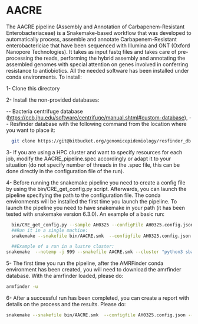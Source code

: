 # AACRE
The AACRE pipeline (Assembly and Annotation of Carbapenem-Resistant Enterobacteriaceae) is a Snakemake-based workflow that was developed to automatically process, assemble and annotate Carbapenem-Resistant enterobactericiae that have been sequenced with Illumina and ONT (Oxford Nanopore Technologies). It takes as input fastq files and takes care of pre-processing the reads, performing the hybrid assembly and annotating the assembled genomes with special attention on genes involved in conferring resistance to antiobiotics. 
All the needed software has been installed under conda environments. To install:

1- Clone this directory

2- Install the non-provided databases:

-- Bacteria centrifuge database (https://ccb.jhu.edu/software/centrifuge/manual.shtml#custom-database),
-- Resfinder database with the following command from the location where you want to place it:
```bash
  git clone https://git@bitbucket.org/genomicepidemiology/resfinder_db.git db_resfinder
```

3- If you are using a HPC cluster and want to specify resources for each job, modify the AACRE_pipeline.spec accordingly or adapt it to your situation (do not specify number of threads in the .spec file, this can be done directly in the configuration file of the run).

4- Before running the snakemake pipeline you need to create a config file by using the bin/CRE_get_config.py script. Afterwards, you can launch the pipeline specifying the path to the configuration file. The conda environments will be installed the first time you launch the pipeline. To launch the pipeline you need to have snakemake in your path (it has been tested with snakemake version 6.3.0). An example of a basic run:
```bash
  bin/CRE_get_config.py --sample AH0325 --configFile AH0325.config.json --illumina-reads directory_with_illumina_reads --ont-reads directory_with_ont_reads --sp "Klebsiella pneumoniae" --resfinder-db path/to/resfinder_db
  ##Run it in a single machine:
  snakemake --snakefile bin/AACRE.smk  --configfile AH0325.config.json --is --use-conda --use-envmodules  -np  ##np means "dry-run" it's useful to first check the commands that will be run, remove the -np when you're sure that you want to run them

  ##Example of a run in a lustre cluster:
snakemake  --notemp -j 999 --snakefile AACRE.smk --cluster "python3 sbatch.py {dependencies}" --configfile AH0325.config.json  --cluster-config AACRE_pipeline.spec --use-conda --use-envmodules --is -np
```

5- The first time you run the pipeline, after the AMRFinder conda environment has been created, you will need to download the amrfinder database. With the amrfinder loaded, please do:
```bash
armfinder -u 
```

6- After a successful run has been completed, you can create a report with details on the process and the results. Please do:
```bash
snakemake --snakefile bin/AACRE.smk  --configfile AH0325.config.json --is --use-conda --use-envmodules --report myreport.zip
```
